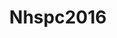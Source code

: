 ---
layout: posts_by_category
categories: nhspc2016
title: Nhspc2016
permalink: /category/nhspc2016
---